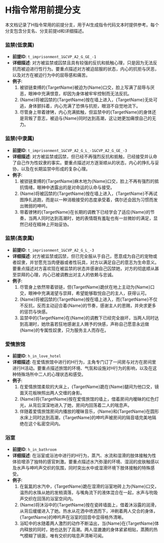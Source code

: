 # H指令常用前提分支

本文档记录了H指令常用的前提分支，用于AI生成指令代码文本时提供参考。每个分支包含分支名、分支前提id和详细描述。

### 监禁(低隶属)
- **前提ID**: `t_imprisonment_1&CVP_A2_G_GE_-1`
- **详细描述**: 对方被监禁或囚禁且具有较强的反抗和抵触心理，只是因为无法反抗而被迫进行性行为。要重点描述对方被迫屈服的状态，内心的抗拒与厌恶，以及对方在被迫行为中的屈辱感和痛苦。
- **例子**:
  1. 被锁链束缚的{TargetName}被迫为{Name}口交，脸上写满了屈辱与厌恶，眼神中充满恨意，却因为身体被牢牢控制而无法反抗。
  2. {Name}将被囚禁的{TargetName}按在墙上进入，{TargetName}无处可逃，身体颤抖着，内心充满了恐惧与抗拒，眼泪不自觉地流下。
  3. 尽管身上带着镣铐，内心充满抵触，但监禁中的{TargetName}的身体还是背叛了意志，被迫与{Name}同时达到高潮，这让她更加痛恨自己的无力。

### 监禁(中隶属)
- **前提ID**: `t_imprisonment_1&CVP_A2_G_L_-1&CVP_A2_G_GE_-3`
- **详细描述**: 对方被监禁或囚禁，但已经不再强烈反抗和抵触，已经接受并认命了自己作为性奴隶的事实。要重点描述对方逐渐顺从的状态，内心的挣扎与妥协，以及在长期监禁中形成的复杂心理。
- **例子**:
  1. 被锁链束缚的{TargetName}麻木地为{Name}口交，脸上不再有强烈的抵抗情绪，眼神中透露出的是对命运的认命与接受。
  2. {Name}将被囚禁的{TargetName}按在墙上进入，{TargetName}不再试图挣扎逃跑，而是以一种消极接受的态度承受着，偶尔还会因为习惯而发出微弱的呻吟。
  3. 带着镣铐的{TargetName}在长期的调教下已经学会了适应{Name}的节奏，当两人同时达到高潮时，她的表情既有羞耻也有一丝微妙的满足，显然已经在精神上开始妥协。

### 监禁(高隶属)
- **前提ID**: `t_imprisonment_1&CVP_A2_G_L_-3`
- **详细描述**: 对方被监禁或囚禁，但已完全服从于自己，愿意成为自己的宠物或者奴隶，并甘愿充当肉便器或者性玩具，对方以满足自己的意志为生命意义。要重点描述对方喜欢现在被监禁的状态并感谢自己囚禁她，对方的彻底顺从甚至崇拜的心理，内心已被调教出对主人的依赖与忠诚。
- **例子**:
  1. 尽管身上依然带着锁链，但{TargetName}跪伏在地上主动为{Name}口交，眼神中充满渴望与崇拜，希望能够取悦自己的主人，获得认可。
  2. {Name}将被囚禁的{TargetName}按在墙上进入，而{TargetName}不仅不反抗，反而主动迎合着{Name}的节奏，感谢主人的恩赐，并央求更多的惩罚与快感。
  3. 监禁中的{TargetName}在{Name}的调教下已经完全崩坏，当两人同时达到高潮时，她欣喜若狂地感谢主人赐予的快感，声称自己愿意永远做{Name}的专属性奴隶，只为服务主人而存在。

### 爱情旅馆
- **前提ID**: `h_in_love_hotel`
- **详细描述**: 在爱情旅馆中进行的H行为，主角专门订了一间房与对方在房间里进行H活动。要重点描述旅馆的环境、气氛和设施对H行为的影响，以及在这种特殊场所中二人的心理状态和感受。
- **例子**:
  1. 在爱情旅馆柔软的大床上，{TargetName}跪在{Name}腿间为他口交，镜面天花板映照出两人交缠的身影。
  2. {Name}将{TargetName}按在爱情旅馆的墙上，借着房间内暧昧的红色灯光，从背后深深地进入了她，房间内回荡着二人的喘息声。
  3. 伴随着爱情旅馆房间内播放的暧昧音乐，{Name}和{TargetName}在圆形水床上同时达到高潮，{TargetName}的呻吟声被房间的隔音墙完美地隔绝在这个私密空间内。

### 浴室
- **前提ID**: `h_in_bathroom`
- **详细描述**: 在浴室或浴池中进行的H行为，蒸汽、水流和湿滑的肢体接触为性体验增添了独特的感官刺激。要重点描述水汽弥漫的环境、湿润的皮肤触感以及水声与呻吟声交织的氛围，同时突出水中或湿滑环境下肢体接触的特殊感受。
- **例子**:
  1. 在氤氲的水汽中，{TargetName}跪在湿滑的浴室地砖上为{Name}口交，温热的水珠从她的发梢滴落，与嘴角流下的液体混合在一起，水声与吮吸声交织在回荡的浴室空间内。
  2. {Name}将沐浴中的{TargetName}按在瓷砖墙面上，借着沐浴露的润滑，从背后缓缓进入了她。热水从花洒中喷洒而下，冲刷着两人交合的身体，{TargetName}的呻吟声在浴室的回音中显得格外清晰。
  3. 浴缸中的水随着两人激烈的动作不断溢出，当{Name}在{TargetName}体内释放的同时，她也达到了高潮。两人湿漉漉的身体紧紧相贴，蒸腾的热气模糊了镜面，唯有交织的喘息声清晰可闻。
